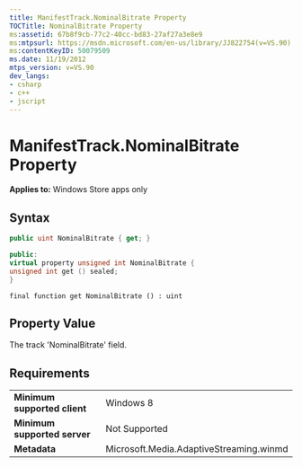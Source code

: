 ```yaml
---
title: ManifestTrack.NominalBitrate Property
TOCTitle: NominalBitrate Property
ms:assetid: 67b8f9cb-77c2-40cc-bd83-27af27a3e8e9
ms:mtpsurl: https://msdn.microsoft.com/en-us/library/JJ822754(v=VS.90)
ms:contentKeyID: 50079509
ms.date: 11/19/2012
mtps_version: v=VS.90
dev_langs:
- csharp
- c++
- jscript
---
```


# ManifestTrack.NominalBitrate Property

**Applies to:** Windows Store apps only

## Syntax

``` csharp
public uint NominalBitrate { get; }
```

``` c++
public:
virtual property unsigned int NominalBitrate {
unsigned int get () sealed;
}
```

``` jscript
final function get NominalBitrate () : uint
```

## Property Value

The track 'NominalBitrate' field.

## Requirements

|||
|--- |--- |
|**Minimum supported client**|Windows 8|
|**Minimum supported server**|Not Supported|
|**Metadata**|Microsoft.Media.AdaptiveStreaming.winmd|

